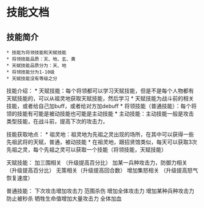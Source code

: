 技能文档
=====
技能简介
-----
    * 技能为将领技能和天赋技能
    * 将领技能品质：天、地、玄、黄
    * 天赋技能品质分为：天、地
    * 将领技能分为1-10级
    * 天赋技能没有等级之分

技能介绍：
    * 天赋技能：每个将领都可以学习天赋技能，但是不是每个人物都有天赋技能的，可以从祖灵地获取天赋技能，然后学习
        * 天赋技能为战斗前的相关技能，或者给自己加buff，或者给对方加debuff
    * 将领技能（普通技能）：每个将领的技能有可能是被动技能也可能是主动技能
        * 主动技能：主动技能一般是攻击类型技能，在战斗前，提高下次的攻击力，

技能获取地点：
    * 祖灵地：祖灵地为先祖之灵出现的场所，在其中可以获得一些先祖武将的天赋，普通，被动技能
        * 在祖灵地，跟招贤馆类似，每天可以获取3次先祖之灵，每个先祖之灵可以获取一个技能（将领技能，天赋技能）



天赋技能：
加三围相关 （升级提高百分比）
加某一兵种攻击力，防御力相关 （升级提高百分比）
无策相关（升级提高回合数）
增加集怒相关 （升级提高怒气恢复速度）


普通技能：
下次攻击增加攻击力
范围杀伤
增加全体攻击力
增加某种兵种攻击力
防止被秒杀
牺牲生命值增加大量攻击力
全体加血



